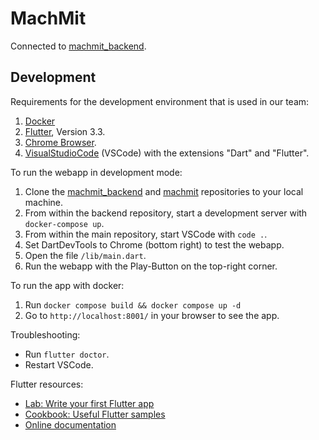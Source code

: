 # MachMit

Connected to [machmit_backend](https://github.com/MILA-Wien/machmit_backend).

## Development

Requirements for the development environment that is used in our team:

1. [Docker](https://www.docker.com/)
2. [Flutter](https://docs.flutter.dev/get-started/install), Version 3.3.
3. [Chrome Browser](https://www.google.com/chrome/).
4. [VisualStudioCode](https://code.visualstudio.com/) (VSCode) with the extensions "Dart" and "Flutter".

To run the webapp in development mode:

1. Clone the [machmit_backend](https://github.com/MILA-Wien/machmit_backend) and [machmit](https://github.com/MILA-Wien/machmit) repositories to your local machine.
2. From within the backend repository, start a development server with `docker-compose up`.
3. From within the main repository, start VSCode with `code .`.
4. Set DartDevTools to Chrome (bottom right) to test the webapp.
5. Open the file `/lib/main.dart`.
6. Run the webapp with the Play-Button on the top-right corner.

To run the app with docker:

1. Run `docker compose build && docker compose up -d`
2. Go to `http://localhost:8001/` in your browser to see the app.

Troubleshooting:

- Run `flutter doctor`.
- Restart VSCode.

Flutter resources:

- [Lab: Write your first Flutter app](https://docs.flutter.dev/get-started/codelab)
- [Cookbook: Useful Flutter samples](https://docs.flutter.dev/cookbook)
- [Online documentation](https://docs.flutter.dev/)

